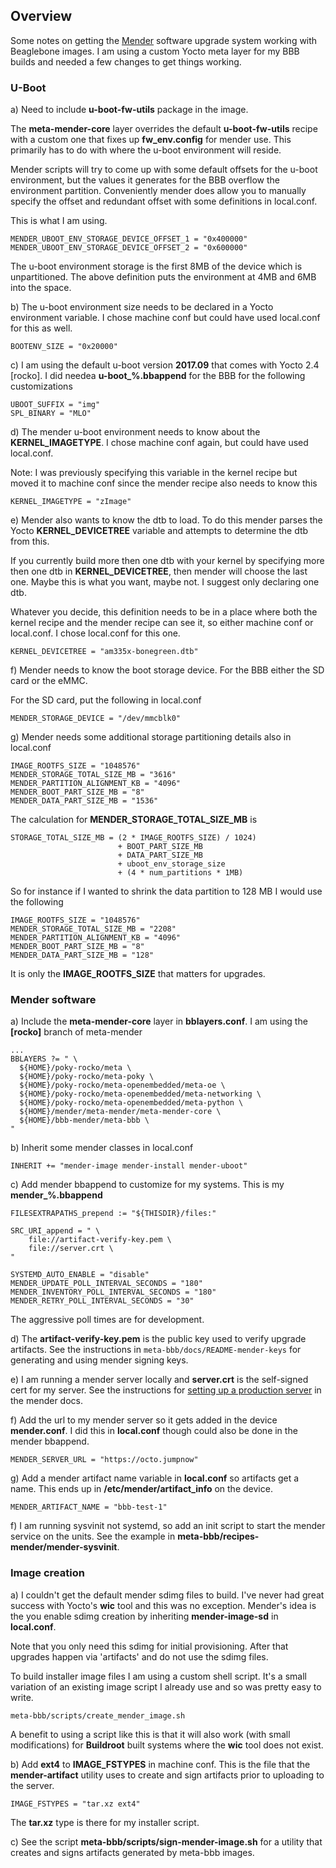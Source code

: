 ## Overview

Some notes on getting the [Mender][mender-io] software upgrade system working with Beaglebone images. I am using a custom Yocto meta layer for my BBB builds and needed a few changes to get things working.

### U-Boot

a) Need to include **u-boot-fw-utils** package in the image. 

The **meta-mender-core** layer overrides the default **u-boot-fw-utils** recipe with a custom one that fixes up **fw_env.config** for mender use. This primarily has to do with where the u-boot environment will reside.

Mender scripts will try to come up with some default offsets for the u-boot environment, but the values it generates for the BBB overflow the environment partition. Conveniently mender does allow you to manually specify the offset and redundant offset with some definitions in local.conf.

This is what I am using.

    MENDER_UBOOT_ENV_STORAGE_DEVICE_OFFSET_1 = "0x400000"
    MENDER_UBOOT_ENV_STORAGE_DEVICE_OFFSET_2 = "0x600000"

The u-boot environment storage is the first 8MB of the device which is unpartitioned. The above definition puts the environment at 4MB and 6MB into the space.

b) The u-boot environment size needs to be declared in a Yocto environment variable. I chose machine conf but could have used local.conf for this as well.

    BOOTENV_SIZE = "0x20000"


c) I am using the default u-boot version **2017.09** that comes with Yocto 2.4 [rocko]. I did needea **u-boot\_%.bbappend** for the BBB for the following customizations
  
    UBOOT_SUFFIX = "img"
    SPL_BINARY = "MLO"


d) The mender u-boot environment needs to know about the **KERNEL\_IMAGETYPE**. I chose machine conf again, but could have used local.conf. 

Note: I was previously specifying this variable in the kernel recipe but moved it to machine conf since the mender recipe also needs to know this

    KERNEL_IMAGETYPE = "zImage"


e) Mender also wants to know the dtb to load. To do this mender parses the Yocto **KERNEL\_DEVICETREE** variable and attempts to determine the dtb from this. 

If you currently build more then one dtb with your kernel by specifying more then one dtb in **KERNEL\_DEVICETREE**, then mender will choose the last one. Maybe this is what you want, maybe not. I suggest only declaring one dtb. 

Whatever you decide, this definition needs to be in a place where both the kernel recipe and the mender recipe can see it, so either machine conf or local.conf. I chose local.conf for this one.

    KERNEL_DEVICETREE = "am335x-bonegreen.dtb"

f) Mender needs to know the boot storage device. For the BBB either the SD card or the eMMC.

For the SD card, put the following in local.conf

    MENDER_STORAGE_DEVICE = "/dev/mmcblk0"

g) Mender needs some additional storage partitioning details also in local.conf 

    IMAGE_ROOTFS_SIZE = "1048576"
    MENDER_STORAGE_TOTAL_SIZE_MB = "3616"
    MENDER_PARTITION_ALIGNMENT_KB = "4096"
    MENDER_BOOT_PART_SIZE_MB = "8"
    MENDER_DATA_PART_SIZE_MB = "1536"

The calculation for **MENDER\_STORAGE\_TOTAL\_SIZE\_MB** is

    STORAGE_TOTAL_SIZE_MB = (2 * IMAGE_ROOTFS_SIZE) / 1024) 
                            + BOOT_PART_SIZE_MB
                            + DATA_PART_SIZE_MB
                            + uboot_env_storage_size
                            + (4 * num_partitions * 1MB)

So for instance if I wanted to shrink the data partition to 128 MB I would use the following   

    IMAGE_ROOTFS_SIZE = "1048576"
    MENDER_STORAGE_TOTAL_SIZE_MB = "2208"
    MENDER_PARTITION_ALIGNMENT_KB = "4096"
    MENDER_BOOT_PART_SIZE_MB = "8"
    MENDER_DATA_PART_SIZE_MB = "128"

It is only the **IMAGE\_ROOTFS\_SIZE** that matters for upgrades.

### Mender software

a) Include the **meta-mender-core** layer in **bblayers.conf**. I am using the **[rocko]** branch of meta-mender

    ...
    BBLAYERS ?= " \
      ${HOME}/poky-rocko/meta \
      ${HOME}/poky-rocko/meta-poky \
      ${HOME}/poky-rocko/meta-openembedded/meta-oe \
      ${HOME}/poky-rocko/meta-openembedded/meta-networking \
      ${HOME}/poky-rocko/meta-openembedded/meta-python \
      ${HOME}/mender/meta-mender/meta-mender-core \
      ${HOME}/bbb-mender/meta-bbb \
    "

b) Inherit some mender classes in local.conf
  
    INHERIT += "mender-image mender-install mender-uboot"

c) Add mender bbappend to customize for my systems. This is my **mender_%.bbappend**
  
    FILESEXTRAPATHS_prepend := "${THISDIR}/files:"

    SRC_URI_append = " \
        file://artifact-verify-key.pem \
        file://server.crt \
    "

    SYSTEMD_AUTO_ENABLE = "disable"
    MENDER_UPDATE_POLL_INTERVAL_SECONDS = "180"
    MENDER_INVENTORY_POLL_INTERVAL_SECONDS = "180"
    MENDER_RETRY_POLL_INTERVAL_SECONDS = "30"

The aggressive poll times are for development.
  
d) The **artifact-verify-key.pem** is the public key used to verify upgrade artifacts. See the instructions in `meta-bbb/docs/README-mender-keys` for generating and using mender signing keys.
	 
e) I am running a mender server locally and **server.crt** is the self-signed cert for my server. See the instructions for [setting up a production server][mender-prod-server-doc] in the mender docs.
  
f) Add the url to my mender server so it gets added in the device **mender.conf**. I did this in **local.conf** though could also be done in the mender bbappend.
	 
    MENDER_SERVER_URL = "https://octo.jumpnow"


g) Add a mender artifact name variable in **local.conf** so artifacts get a name. This ends up in **/etc/mender/artifact_info** on the device.
	 
    MENDER_ARTIFACT_NAME = "bbb-test-1"


f) I am running sysvinit not systemd, so add an init script to start the mender service on the units. See the example in **meta-bbb/recipes-mender/mender-sysvinit**.
	 
	 
### Image creation

a) I couldn't get the default mender sdimg files to build. I've never had great success with Yocto's **wic** tool and this was no exception. Mender's idea is the you enable sdimg creation by inheriting **mender-image-sd** in **local.conf**.
 
Note that you only need this sdimg for initial provisioning. After that upgrades happen via 'artifacts' and do not use the sdimg files.

To build installer image files I am using a custom shell script. It's a small variation of an existing image script I already use and so was pretty easy to write. 

    meta-bbb/scripts/create_mender_image.sh

A benefit to using a script like this is that it will also work (with small modifications) for **Buildroot** built systems where the **wic** tool does not exist.

b) Add **ext4** to **IMAGE_FSTYPES** in machine conf. This is the file that the **mender-artifact** utility uses to create and sign artifacts prior to uploading to the server.

    IMAGE_FSTYPES = "tar.xz ext4"

The **tar.xz** type is there for my installer script.

c) See the script **meta-bbb/scripts/sign-mender-image.sh** for a utility that creates and signs artifacts generated by meta-bbb images.
	 
	 
[mender-io]: https://mender.io/	 
[mender-prod-server-doc]: https://docs.mender.io/1.3/administration/production-installation	
